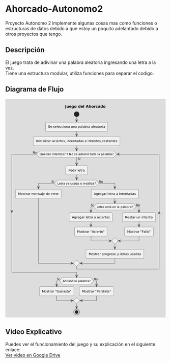 # Ahorcado-Autonomo2
Proyecto Autonomo 2
implemente algunas cosas mas como funciones o estructuras de datos debido a que estoy un poquito adelantado debido a otros proyectos que tengo.

## Descripción
El juego trata de adivinar una palabra aleatoria ingresando una letra a la vez.  
Tiene una estructura modular, utiliza funciones para separar el codigo.
## Diagrama de Flujo
![Diagrama del juego del Ahorcado](diagramaDeFlujo.png)

## Video Explicativo
Puedes ver el funcionamiento del juego y su explicación en el siguiente enlace:  
[Ver video en Google Drive](https://drive.google.com/file/d/1Xpqq2zs95cEpq3y_wGVLzihEa8Hq3oMI/view?usp=sharing)
